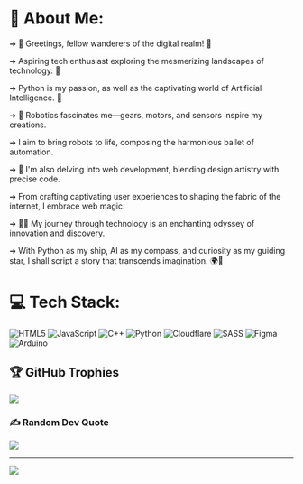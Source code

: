 # 💫 About Me:
➜ 👋 Greetings, fellow wanderers of the digital realm! 🌟

➜ Aspiring tech enthusiast exploring the mesmerizing landscapes of technology. 🚀

➜ Python is my passion, as well as the captivating world of Artificial Intelligence. 🐍

➜ 🤖 Robotics fascinates me—gears, motors, and sensors inspire my creations.

➜ I aim to bring robots to life, composing the harmonious ballet of automation.

➜ 🎨 I'm also delving into web development, blending design artistry with precise code.

➜ From crafting captivating user experiences to shaping the fabric of the internet, I embrace web magic.

➜ 🌌🔮 My journey through technology is an enchanting odyssey of innovation and discovery.

➜ With Python as my ship, AI as my compass, and curiosity as my guiding star, I shall script a story that transcends imagination. 🌍🔬

# 💻 Tech Stack:
![HTML5](https://img.shields.io/badge/html5-%23E34F26.svg?style=plastic&logo=html5&logoColor=white) ![JavaScript](https://img.shields.io/badge/javascript-%23323330.svg?style=plastic&logo=javascript&logoColor=%23F7DF1E) ![C++](https://img.shields.io/badge/c++-%2300599C.svg?style=plastic&logo=c%2B%2B&logoColor=white) ![Python](https://img.shields.io/badge/python-3670A0?style=plastic&logo=python&logoColor=ffdd54) ![Cloudflare](https://img.shields.io/badge/Cloudflare-F38020?style=plastic&logo=Cloudflare&logoColor=white) ![SASS](https://img.shields.io/badge/SASS-hotpink.svg?style=plastic&logo=SASS&logoColor=white) 	![Figma](https://img.shields.io/badge/figma-%23F24E1E.svg?style=plastic&logo=figma&logoColor=white) ![Arduino](https://img.shields.io/badge/-Arduino-00979D?style=plastic&logo=Arduino&logoColor=white)

## 🏆 GitHub Trophies
![](https://github-profile-trophy.vercel.app/?username=Ame3r&theme=radical&no-frame=false&no-bg=true&margin-w=8)

### ✍️ Random Dev Quote
![](https://quotes-github-readme.vercel.app/api?type=horizontal&theme=gruvbox)


---
[![](https://visitcount.itsvg.in/api?id=Ame3r&icon=2&color=9)](https://visitcount.itsvg.in)

<!-- Proudly created with GPRM ( https://gprm.itsvg.in ) -->
